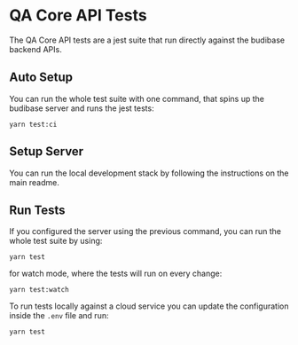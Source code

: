 # QA Core API Tests

The QA Core API tests are a jest suite that run directly against the budibase backend APIs.

## Auto Setup

You can run the whole test suite with one command, that spins up the budibase server and runs the jest tests:

`yarn test:ci`

## Setup Server

You can run the local development stack by following the instructions on the main readme.

## Run Tests

If you configured the server using the previous command, you can run the whole test suite by using:

`yarn test`

for watch mode, where the tests will run on every change:

`yarn test:watch`

To run tests locally against a cloud service you can update the configuration inside the `.env` file and run:

`yarn test`

